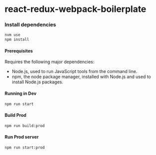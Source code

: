 # react-redux-webpack-boilerplate
### Install dependencies

```sh
nvm use
npm install
```

#### Prerequisites

Requires the following major dependencies:

- Node.js, used to run JavaScript tools from the command line.
- npm, the node package manager, installed with Node.js and used to install Node.js packages.

#### Running in Dev

```sh
npm run start
```

#### Build Prod

```sh
npm run build:prod
```

#### Run Prod server

```sh
npm run start:prod
```
